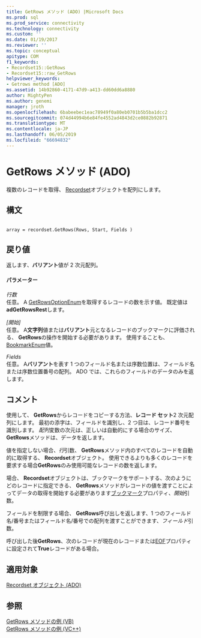 ```yaml
---
title: GetRows メソッド (ADO) |Microsoft Docs
ms.prod: sql
ms.prod_service: connectivity
ms.technology: connectivity
ms.custom: ''
ms.date: 01/19/2017
ms.reviewer: ''
ms.topic: conceptual
apitype: COM
f1_keywords:
- Recordset15::GetRows
- Recordset15::raw_GetRows
helpviewer_keywords:
- Getrows method [ADO]
ms.assetid: 14b92860-4171-47d9-a413-dd60dd6a8880
author: MightyPen
ms.author: genemi
manager: jroth
ms.openlocfilehash: 6babeebec1eac78949f0a80eb0701b5b5ba1dcc2
ms.sourcegitcommit: 074d44994b6e84fe4552ad4843d2ce0882b92871
ms.translationtype: MT
ms.contentlocale: ja-JP
ms.lasthandoff: 06/05/2019
ms.locfileid: "66694832"
---
```

# <a name="getrows-method-ado"></a>GetRows メソッド (ADO)
複数のレコードを取得、 [Recordset](../../../ado/reference/ado-api/recordset-object-ado.md)オブジェクトを配列にします。  
  
## <a name="syntax"></a>構文  
  
```  
  
array = recordset.GetRows(Rows, Start, Fields )  
```  
  
## <a name="return-value"></a>戻り値  
 返します、**バリアント**値が 2 次元配列。  
  
#### <a name="parameters"></a>パラメーター  
 *行数*  
 任意。 A [GetRowsOptionEnum](../../../ado/reference/ado-api/getrowsoptionenum.md)を取得するレコードの数を示す値。 既定値は**adGetRowsRest**します。  
  
 *[開始]*  
 任意。 A**文字列**値または**バリアント**元となるレコードのブックマークに評価される、 **GetRows**の操作を開始する必要があります。 使用することも、 [BookmarkEnum](../../../ado/reference/ado-api/bookmarkenum.md)値。  
  
 *Fields*  
 任意。 A**バリアント**を表す 1 つのフィールド名または序数位置は、フィールド名または序数位置番号の配列。 ADO では、これらのフィールドのデータのみを返します。  
  
## <a name="remarks"></a>コメント  
 使用して、 **GetRows**からレコードをコピーする方法、**レコード セット**2 次元配列にします。 最初の添字は、フィールドを識別し、2 つ目は、レコード番号を識別します。 *配列*変数の次元は、正しいは自動的にする場合のサイズ、 **GetRows**メソッドは、データを返します。  
  
 値を指定しない場合、*行*引数、 **GetRows**メソッド内のすべてのレコードを自動的に取得する、 **Recordset**オブジェクト。 使用できるよりも多くのレコードを要求する場合**GetRows**のみ使用可能なレコードの数を返します。  
  
 場合、 **Recordset**オブジェクトは、ブックマークをサポートする、次のようにどのレコードに指定できる、 **GetRows**メソッドがレコードの値を渡すことによってデータの取得を開始する必要があります[ブックマーク](../../../ado/reference/ado-api/bookmark-property-ado.md)プロパティ、*開始*引数。  
  
 フィールドを制限する場合、 **GetRows**呼び出しを返します、1 つのフィールド名/番号またはフィールド名/番号での配列を渡すことができます、*フィールド*引数。  
  
 呼び出した後**GetRows**、次のレコードが現在のレコードまたは[EOF](../../../ado/reference/ado-api/bof-eof-properties-ado.md)プロパティに設定されて**True**レコードがある場合。  
  
## <a name="applies-to"></a>適用対象  
 [Recordset オブジェクト (ADO)](../../../ado/reference/ado-api/recordset-object-ado.md)  
  
## <a name="see-also"></a>参照  
 [GetRows メソッドの例 (VB)](../../../ado/reference/ado-api/getrows-method-example-vb.md)   
 [GetRows メソッドの例 (VC++)](../../../ado/reference/ado-api/getrows-method-example-vc.md)   
